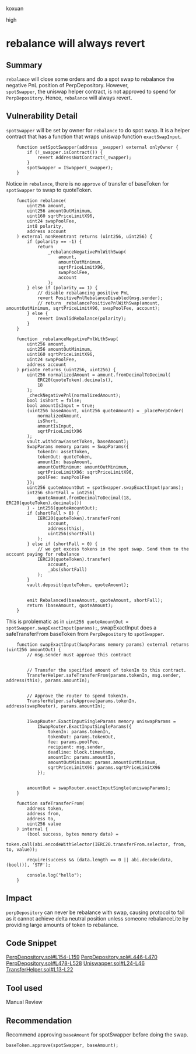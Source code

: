 koxuan

high

# rebalance will always revert

## Summary
`rebalance` will close some orders and do a spot swap to rebalance the negative PnL position of PerpDepository. However,   
`spotSwapper`, the uniswap helper contract, is not approved to spend for `PerpDepository`. Hence, `rebalance` will always revert.

## Vulnerability Detail

`spotSwapper` will be set by owner for `rebalance` to do spot swap. It is a helper contract that has a function that wraps uniswap function `exactSwapInput`. 

```solidity
    function setSpotSwapper(address _swapper) external onlyOwner {
        if (!_swapper.isContract()) {
            revert AddressNotContract(_swapper);
        }
        spotSwapper = ISwapper(_swapper);
    }
```
Notice in `rebalance`, there is no `approve` of transfer of baseToken for `spotSwapper` to swap to quoteToken.

```solidity
    function rebalance(
        uint256 amount,
        uint256 amountOutMinimum,
        uint160 sqrtPriceLimitX96,
        uint24 swapPoolFee,
        int8 polarity,
        address account
    ) external nonReentrant returns (uint256, uint256) {
        if (polarity == -1) {
            return
                _rebalanceNegativePnlWithSwap(
                    amount,
                    amountOutMinimum,
                    sqrtPriceLimitX96,
                    swapPoolFee,
                    account
                );
        } else if (polarity == 1) {
            // disable rebalancing positive PnL
            revert PositivePnlRebalanceDisabled(msg.sender);
            // return _rebalancePositivePnlWithSwap(amount, amountOutMinimum, sqrtPriceLimitX96, swapPoolFee, account);
        } else {
            revert InvalidRebalance(polarity);
        }
    }
```

```solidity
    function _rebalanceNegativePnlWithSwap(
        uint256 amount,
        uint256 amountOutMinimum,
        uint160 sqrtPriceLimitX96,
        uint24 swapPoolFee,
        address account
    ) private returns (uint256, uint256) {
        uint256 normalizedAmount = amount.fromDecimalToDecimal(
            ERC20(quoteToken).decimals(),
            18
        );
        _checkNegativePnl(normalizedAmount);
        bool isShort = false;
        bool amountIsInput = true;
        (uint256 baseAmount, uint256 quoteAmount) = _placePerpOrder(
            normalizedAmount,
            isShort,
            amountIsInput,
            sqrtPriceLimitX96
        );
        vault.withdraw(assetToken, baseAmount);
        SwapParams memory params = SwapParams({
            tokenIn: assetToken,
            tokenOut: quoteToken,
            amountIn: baseAmount,
            amountOutMinimum: amountOutMinimum,
            sqrtPriceLimitX96: sqrtPriceLimitX96,
            poolFee: swapPoolFee
        });
        uint256 quoteAmountOut = spotSwapper.swapExactInput(params);
        int256 shortFall = int256(
            quoteAmount.fromDecimalToDecimal(18, ERC20(quoteToken).decimals())
        ) - int256(quoteAmountOut);
        if (shortFall > 0) {
            IERC20(quoteToken).transferFrom(
                account,
                address(this),
                uint256(shortFall)
            );
        } else if (shortFall < 0) {
            // we got excess tokens in the spot swap. Send them to the account paying for rebalance
            IERC20(quoteToken).transfer(
                account,
                _abs(shortFall)
            );
        }
        vault.deposit(quoteToken, quoteAmount);


        emit Rebalanced(baseAmount, quoteAmount, shortFall);
        return (baseAmount, quoteAmount);
    }
```

This is problematic as in  `uint256 quoteAmountOut = spotSwapper.swapExactInput(params);`, swapExactInput does a safeTransferFrom baseToken from `PerpDepository` to `spotSwapper`.

```solidity
    function swapExactInput(SwapParams memory params) external returns (uint256 amountOut) {
        // msg.sender must approve this contract


        // Transfer the specified amount of tokenIn to this contract.
        TransferHelper.safeTransferFrom(params.tokenIn, msg.sender, address(this), params.amountIn);


        // Approve the router to spend tokenIn.
        TransferHelper.safeApprove(params.tokenIn, address(swapRouter), params.amountIn);


        ISwapRouter.ExactInputSingleParams memory uniswapParams =
            ISwapRouter.ExactInputSingleParams({
                tokenIn: params.tokenIn,
                tokenOut: params.tokenOut,
                fee: params.poolFee,
                recipient: msg.sender,
                deadline: block.timestamp,
                amountIn: params.amountIn,
                amountOutMinimum: params.amountOutMinimum,
                sqrtPriceLimitX96: params.sqrtPriceLimitX96
            });


        amountOut = swapRouter.exactInputSingle(uniswapParams);
    }
```

```solidity
    function safeTransferFrom(
        address token,
        address from,
        address to,
        uint256 value
    ) internal {
        (bool success, bytes memory data) =
            token.call(abi.encodeWithSelector(IERC20.transferFrom.selector, from, to, value));

        require(success && (data.length == 0 || abi.decode(data, (bool))), 'STF');

        console.log("hello");
    }

```



## Impact
`perpDepository` can never be rebalance with swap, causing protocol to fail as it cannot achieve delta neutral position unless someone rebalanceLite by providing large amounts of token to rebalance. 


## Code Snippet
[PerpDepository.sol#L154-L159](https://github.com/sherlock-audit/2023-01-uxd/blob/main/contracts/integrations/perp/PerpDepository.sol#L154-L159)
[PerpDepository.sol#L446-L470](https://github.com/sherlock-audit/2023-01-uxd/blob/main/contracts/integrations/perp/PerpDepository.sol#L446-L470)
[PerpDepository.sol#L478-L528](https://github.com/sherlock-audit/2023-01-uxd/blob/main/contracts/integrations/perp/PerpDepository.sol#L478-L528)
[Uniswapper.sol#L24-L46](https://github.com/sherlock-audit/2023-01-uxd/blob/main/contracts/integrations/uniswap/Uniswapper.sol#L24-L46)
[TransferHelper.sol#L13-L22](https://github.com/Uniswap/v3-periphery/blob/main/contracts/libraries/TransferHelper.sol#L13-L22)


## Tool used

Manual Review

## Recommendation

Recommend approving `baseAmount` for spotSwapper before doing the swap.

```solidity
baseToken.approve(spotSwapper, baseAmount);
```
